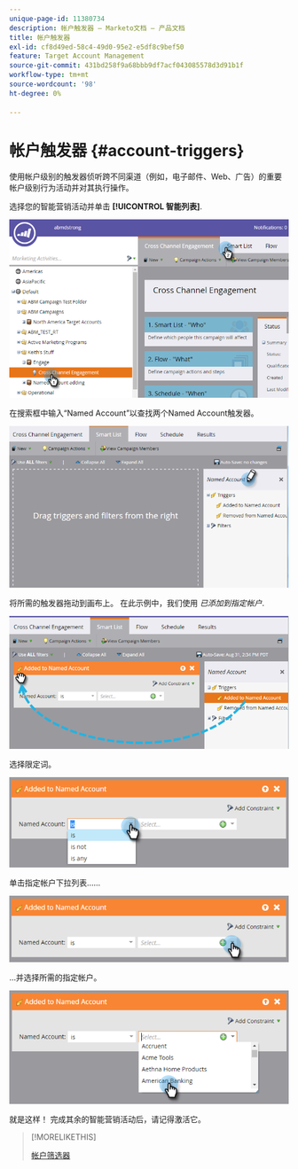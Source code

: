 ```yaml
---
unique-page-id: 11380734
description: 帐户触发器 — Marketo文档 — 产品文档
title: 帐户触发器
exl-id: cf8d49ed-58c4-49d0-95e2-e5df8c9bef50
feature: Target Account Management
source-git-commit: 431bd258f9a68bbb9df7acf043085578d3d91b1f
workflow-type: tm+mt
source-wordcount: '98'
ht-degree: 0%

---
```


# 帐户触发器 {#account-triggers}

使用帐户级别的触发器侦听跨不同渠道（例如，电子邮件、Web、广告）的重要帐户级别行为活动并对其执行操作。

选择您的智能营销活动并单击 **[!UICONTROL 智能列表]**.

![](assets/one-1.png)

在搜索框中输入“Named Account”以查找两个Named Account触发器。

![](assets/two-1.png)

将所需的触发器拖动到画布上。 在此示例中，我们使用 _已添加到指定帐户_.

![](assets/three-1.png)

选择限定词。

![](assets/four-1.png)

单击指定帐户下拉列表……

![](assets/five-1.png)

...并选择所需的指定帐户。

![](assets/six-1.png)

就是这样！ 完成其余的智能营销活动后，请记得激活它。

>[!MORELIKETHIS]
>
>[帐户筛选器](/help/marketo/product-docs/target-account-management/engage/account-filters.md)
